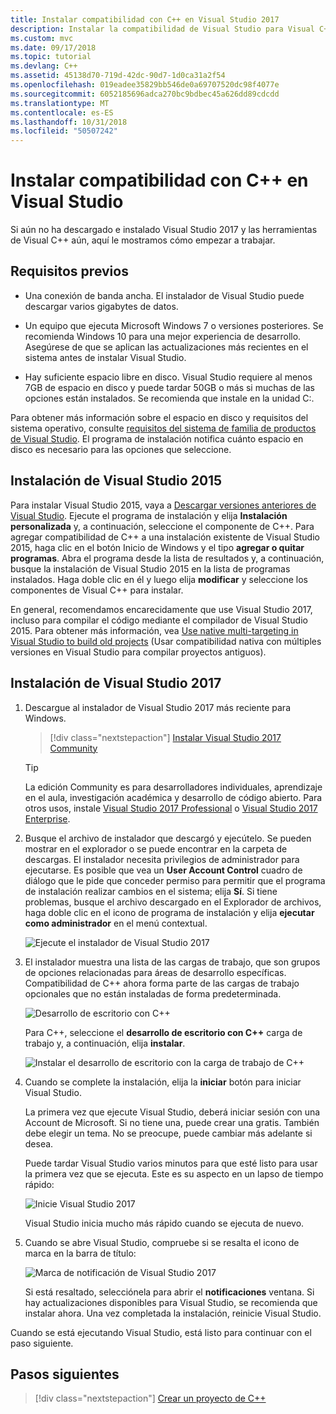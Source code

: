 ```yaml
---
title: Instalar compatibilidad con C++ en Visual Studio 2017
description: Instalar la compatibilidad de Visual Studio para Visual C++
ms.custom: mvc
ms.date: 09/17/2018
ms.topic: tutorial
ms.devlang: C++
ms.assetid: 45138d70-719d-42dc-90d7-1d0ca31a2f54
ms.openlocfilehash: 019eadee35829bb546de0a69707520dc98f4077e
ms.sourcegitcommit: 6052185696adca270bc9bdbec45a626dd89cdcdd
ms.translationtype: MT
ms.contentlocale: es-ES
ms.lasthandoff: 10/31/2018
ms.locfileid: "50507242"
---
```

# <a name="install-c-support-in-visual-studio"></a>Instalar compatibilidad con C++ en Visual Studio

Si aún no ha descargado e instalado Visual Studio 2017 y las herramientas de Visual C++ aún, aquí le mostramos cómo empezar a trabajar.

## <a name="prerequisites"></a>Requisitos previos

- Una conexión de banda ancha. El instalador de Visual Studio puede descargar varios gigabytes de datos.

- Un equipo que ejecuta Microsoft Windows 7 o versiones posteriores. Se recomienda Windows 10 para una mejor experiencia de desarrollo. Asegúrese de que se aplican las actualizaciones más recientes en el sistema antes de instalar Visual Studio.

- Hay suficiente espacio libre en disco. Visual Studio requiere al menos 7GB de espacio en disco y puede tardar 50GB o más si muchas de las opciones están instalados. Se recomienda que instale en la unidad C:.

Para obtener más información sobre el espacio en disco y requisitos del sistema operativo, consulte [requisitos del sistema de familia de productos de Visual Studio](/visualstudio/productinfo/vs2017-system-requirements-vs). El programa de instalación notifica cuánto espacio en disco es necesario para las opciones que seleccione.

## <a name="visual-studio-2015-installation"></a>Instalación de Visual Studio 2015

Para instalar Visual Studio 2015, vaya a [Descargar versiones anteriores de Visual Studio](https://www.visualstudio.com/vs/older-downloads/). Ejecute el programa de instalación y elija **Instalación personalizada** y, a continuación, seleccione el componente de C++. Para agregar compatibilidad de C++ a una instalación existente de Visual Studio 2015, haga clic en el botón Inicio de Windows y el tipo **agregar o quitar programas**. Abra el programa desde la lista de resultados y, a continuación, busque la instalación de Visual Studio 2015 en la lista de programas instalados. Haga doble clic en él y luego elija **modificar** y seleccione los componentes de Visual C++ para instalar.

En general, recomendamos encarecidamente que use Visual Studio 2017, incluso para compilar el código mediante el compilador de Visual Studio 2015. Para obtener más información, vea [Use native multi-targeting in Visual Studio to build old projects](../porting/use-native-multi-targeting.md) (Usar compatibilidad nativa con múltiples versiones en Visual Studio para compilar proyectos antiguos).

## <a name="visual-studio-2017-installation"></a>Instalación de Visual Studio 2017

1. Descargue al instalador de Visual Studio 2017 más reciente para Windows.

   > [!div class="nextstepaction"]
   > [Instalar Visual Studio 2017 Community](https://visualstudio.microsoft.com/downloads/?utm_medium=microsoft&utm_source=docs.microsoft.com&utm_campaign=button+cta&utm_content=download+vs2017)

   >[!Tip]
   > La edición Community es para desarrolladores individuales, aprendizaje en el aula, investigación académica y desarrollo de código abierto. Para otros usos, instale [Visual Studio 2017 Professional](https://visualstudio.microsoft.com/downloads/?utm_medium=microsoft&utm_source=docs.microsoft.com&utm_campaign=button+cta&utm_content=download+vs2017) o [Visual Studio 2017 Enterprise](https://visualstudio.microsoft.com/downloads/?utm_medium=microsoft&utm_source=docs.microsoft.com&utm_campaign=button+cta&utm_content=download+vs2017).

1. Busque el archivo de instalador que descargó y ejecútelo. Se pueden mostrar en el explorador o se puede encontrar en la carpeta de descargas. El instalador necesita privilegios de administrador para ejecutarse. Es posible que vea un **User Account Control** cuadro de diálogo que le pide que conceder permiso para permitir que el programa de instalación realizar cambios en el sistema; elija **Sí**. Si tiene problemas, busque el archivo descargado en el Explorador de archivos, haga doble clic en el icono de programa de instalación y elija **ejecutar como administrador** en el menú contextual.

   ![Ejecute el instalador de Visual Studio 2017](../build/media/vscpp-concierge-run-installer.gif "ejecute el instalador de Visual Studio")

1. El instalador muestra una lista de las cargas de trabajo, que son grupos de opciones relacionadas para áreas de desarrollo específicas. Compatibilidad de C++ ahora forma parte de las cargas de trabajo opcionales que no están instaladas de forma predeterminada.

   ![Desarrollo de escritorio con C++](../build/media/desktop-development-with-cpp.png "desarrollo de escritorio con C++")

   Para C++, seleccione el **desarrollo de escritorio con C++** carga de trabajo y, a continuación, elija **instalar**.

   ![Instalar el desarrollo de escritorio con la carga de trabajo de C++](../build/media/vscpp-concierge-choose-workload.gif "instalar el desarrollo de escritorio con la carga de trabajo de C++")

1. Cuando se complete la instalación, elija la **iniciar** botón para iniciar Visual Studio.

   La primera vez que ejecute Visual Studio, deberá iniciar sesión con una Account de Microsoft. Si no tiene una, puede crear una gratis. También debe elegir un tema. No se preocupe, puede cambiar más adelante si desea.

   Puede tardar Visual Studio varios minutos para que esté listo para usar la primera vez que se ejecuta. Este es su aspecto en un lapso de tiempo rápido:

   ![Inicie Visual Studio 2017](../build/media/vscpp-quickstart-first-run.gif "sesión Visual Studio 2017")

   Visual Studio inicia mucho más rápido cuando se ejecuta de nuevo.

1. Cuando se abre Visual Studio, compruebe si se resalta el icono de marca en la barra de título:

   ![Marca de notificación de Visual Studio 2017](../build/media/vscpp-first-start-page-flag.png "marca de notificación de Visual Studio 2017")

   Si está resaltado, selecciónela para abrir el **notificaciones** ventana. Si hay actualizaciones disponibles para Visual Studio, se recomienda que instalar ahora. Una vez completada la instalación, reinicie Visual Studio.

Cuando se está ejecutando Visual Studio, está listo para continuar con el paso siguiente.

## <a name="next-steps"></a>Pasos siguientes

> [!div class="nextstepaction"]
> [Crear un proyecto de C++](vscpp-step-1-create.md)

<iframe src="" height="0" width="0" frameborder="0" name="frameTarget" />
